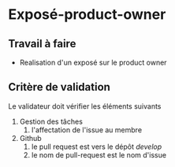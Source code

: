# Exposé-product-owner

## Travail à faire
- Realisation d'un exposé sur le product owner

##  Critère de validation

Le validateur doit vérifier les éléments suivants 

1. Gestion des tâches 
   1. l'affectation de l'issue au membre
2. Github
   1. le pull request est vers le dépôt *develop*
   2. le nom de pull-request est le nom d'issue 